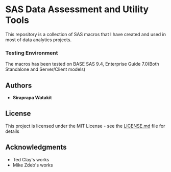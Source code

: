 # SAS Data Assessment and Utility Tools

This repository is a collection of SAS macros that I have created and used in most of data analytics projects.

### Testing Environment

The macros has been tested on BASE SAS 9.4, Enterprise Guide 7.0(Both Standalone and Server/Client models)

## Authors

* **Siraprapa Watakit**  

## License

This project is licensed under the MIT License - see the [LICENSE.md](LICENSE.md) file for details

## Acknowledgments

* Ted Clay's works
* Mike Zdeb's works

